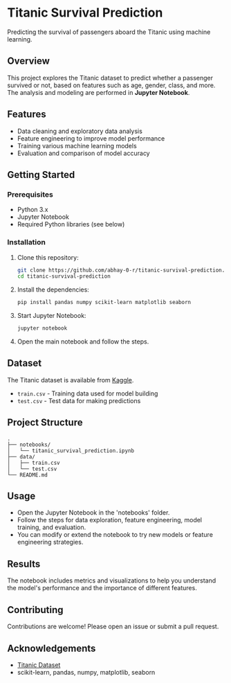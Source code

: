 # Titanic Survival Prediction

Predicting the survival of passengers aboard the Titanic using machine learning.

## Overview

This project explores the Titanic dataset to predict whether a passenger survived or not, based on features such as age, gender, class, and more. The analysis and modeling are performed in **Jupyter Notebook**.

## Features

- Data cleaning and exploratory data analysis
- Feature engineering to improve model performance
- Training various machine learning models
- Evaluation and comparison of model accuracy

## Getting Started

### Prerequisites

- Python 3.x
- Jupyter Notebook
- Required Python libraries (see below)

### Installation

1. Clone this repository:
   ```bash
   git clone https://github.com/abhay-0-r/titanic-survival-prediction.git
   cd titanic-survival-prediction
   ```

2. Install the dependencies:
   ```bash
   pip install pandas numpy scikit-learn matplotlib seaborn
   ```

3. Start Jupyter Notebook:
   ```bash
   jupyter notebook
   ```

4. Open the main notebook and follow the steps.

## Dataset

The Titanic dataset is available from [Kaggle](https://www.kaggle.com/datasets/yasserh/titanic-dataset).

- `train.csv` - Training data used for model building
- `test.csv` - Test data for making predictions

## Project Structure

```
.
├── notebooks/
│   └── titanic_survival_prediction.ipynb
├── data/
│   ├── train.csv
│   └── test.csv
└── README.md
```

## Usage

- Open the Jupyter Notebook in the 'notebooks' folder.
- Follow the steps for data exploration, feature engineering, model training, and evaluation.
- You can modify or extend the notebook to try new models or feature engineering strategies.

## Results

The notebook includes metrics and visualizations to help you understand the model's performance and the importance of different features.

## Contributing

Contributions are welcome! Please open an issue or submit a pull request.

## Acknowledgements

- [Titanic Dataset](https://www.kaggle.com/datasets/yasserh/titanic-dataset)
- scikit-learn, pandas, numpy, matplotlib, seaborn
